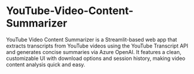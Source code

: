 # YouTube-Video-Content-Summarizer
YouTube Video Content Summarizer is a Streamlit-based web app that extracts transcripts from YouTube videos using the YouTube Transcript API and generates concise summaries via Azure OpenAI. It features a clean, customizable UI with download options and session history, making video content analysis quick and easy.

